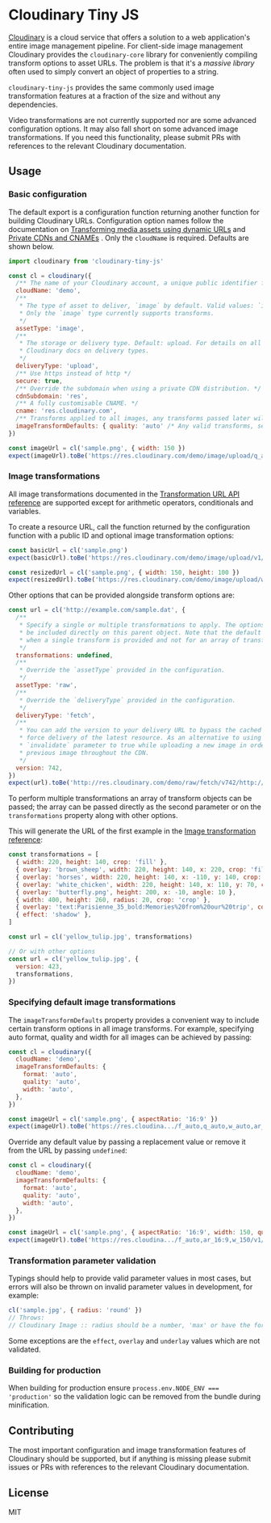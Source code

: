 # Cloudinary Tiny JS

[Cloudinary](http://cloudinary.com/) is a cloud service that offers a solution to a web application's entire image
management pipeline. For client-side image management Cloudinary provides the `cloudinary-core` library for conveniently
compiling transform options to asset URLs. The problem is that it's a _massive library_ often used to simply convert an
object of properties to a string.

`cloudinary-tiny-js` provides the same commonly used image transformation features at a fraction of the size and without
any dependencies.

Video transformations are not currently supported nor are some advanced configuration options. It 
may also fall short on some advanced image transformations. If you need this functionality, please 
submit PRs with references to the relevant Cloudinary documentation.

## Usage

### Basic configuration

The default export is a configuration function returning another function for building Cloudinary 
URLs. Configuration option names follow the documentation on
[Transforming media assets using dynamic URLs](https://cloudinary.com/documentation/image_transformations#transforming_media_assets_using_dynamic_urls)
and [Private CDNs and CNAMEs](https://cloudinary.com/documentation/advanced_url_delivery_options#private_cdns_and_cnames)
. Only the `cloudName` is required. Defaults are shown below.

```javascript
import cloudinary from 'cloudinary-tiny-js'

const cl = cloudinary({
  /** The name of your Cloudinary account, a unique public identifier for URL building and API access. */
  cloudName: 'demo',
  /**
   * The type of asset to deliver, `image` by default. Valid values: `image`, `raw`, or `video`.
   * Only the `image` type currently supports transforms.
   */
  assetType: 'image',
  /**
   * The storage or delivery type. Default: upload. For details on all possible types, see the
   * Cloudinary docs on delivery types.
   */
  deliveryType: 'upload',
  /** Use https instead of http */
  secure: true,
  /** Override the subdomain when using a private CDN distribution. */
  cdnSubdomain: 'res',
  /** A fully customisable CNAME. */
  cname: 'res.cloudinary.com',
  /** Transforms applied to all images, any transforms passed later will extend these defaults. */
  imageTransformDefaults: { quality: 'auto' /* Any valid transforms, see below */ },
})

const imageUrl = cl('sample.png', { width: 150 })
expect(imageUrl).toBe('https://res.cloudinary.com/demo/image/upload/q_auto,w_150/sample.png')
```

### Image transformations

All image transformations documented in the
[Transformation URL API reference](https://cloudinary.com/documentation/transformation_reference)
are supported except for arithmetic operators, conditionals and variables.

To create a resource URL, call the function returned by the configuration function with a public ID and optional image
transformation options:

```javascript
const basicUrl = cl('sample.png')
expect(basicUrl).toBe('https://res.cloudinary.com/demo/image/upload/v1/sample.png')

const resizedUrl = cl('sample.png', { width: 150, height: 100 })
expect(resizedUrl).toBe('https://res.cloudinary.com/demo/image/upload/w_150,h_100/v1/sample.png')
```

Other options that can be provided alongside transform options are:

```javascript
const url = cl('http://example.com/sample.dat', {
  /**
   * Specify a single or multiple transformations to apply. The options of a single transform can also
   * be included directly on this parent object. Note that the default transforms are only applied
   * when a single transform is provided and not for an array of transforms.
   */
  transformations: undefined,
  /**
   * Override the `assetType` provided in the configuration.
   */
  assetType: 'raw',
  /**
   * Override the `deliveryType` provided in the configuration.
   */
  deliveryType: 'fetch',
  /**
   * You can add the version to your delivery URL to bypass the cached version on the CDN and
   * force delivery of the latest resource. As an alternative to using versions, you can set the
   * `invalidate` parameter to true while uploading a new image in order to invalidate the
   * previous image throughout the CDN.
   */
  version: 742,
})
expect(url).toBe('http://res.cloudinary.com/demo/raw/fetch/v742/http://example.com/sample.dat')
```

To perform multiple transformations an array of transform objects can be passed; the array can be passed directly as the
second parameter or on the `transformations` property along with other options.

This will generate the URL of the first example in the
[Image transformation reference](http://cloudinary.com/documentation/image_transformation_reference):

```javascript
const transformations = [
  { width: 220, height: 140, crop: 'fill' },
  { overlay: 'brown_sheep', width: 220, height: 140, x: 220, crop: 'fill' },
  { overlay: 'horses', width: 220, height: 140, x: -110, y: 140, crop: 'fill' },
  { overlay: 'white_chicken', width: 220, height: 140, x: 110, y: 70, crop: 'fill' },
  { overlay: 'butterfly.png', height: 200, x: -10, angle: 10 },
  { width: 400, height: 260, radius: 20, crop: 'crop' },
  { overlay: 'text:Parisienne_35_bold:Memories%20from%20our%20trip', color: '#990C47', y: 155 },
  { effect: 'shadow' },
]

const url = cl('yellow_tulip.jpg', transformations)

// Or with other options
const url = cl('yellow_tulip.jpg', {
  version: 423,
  transformations,
})
```

### Specifying default image transformations

The `imageTransformDefaults` property provides a convenient way to include certain transform options in all image
transforms. For example, specifying auto format, quality and width for all images can be achieved by passing:

```javascript
const cl = cloudinary({
  cloudName: 'demo',
  imageTransformDefaults: {
    format: 'auto',
    quality: 'auto',
    width: 'auto',
  },
})

const imageUrl = cl('sample.png', { aspectRatio: '16:9' })
expect(imageUrl).toBe('https://res.cloudina.../f_auto,q_auto,w_auto,ar_16:9/v1/sample.png')
```

Override any default value by passing a replacement value or remove it from the URL by passing `undefined`:

```javascript
const cl = cloudinary({
  cloudName: 'demo',
  imageTransformDefaults: {
    format: 'auto',
    quality: 'auto',
    width: 'auto',
  },
})

const imageUrl = cl('sample.png', { aspectRatio: '16:9', width: 150, quality: undefined })
expect(imageUrl).toBe('https://res.cloudina.../f_auto,ar_16:9,w_150/v1/sample.png')
```

### Transformation parameter validation

Typings should help to provide valid parameter values in most cases, but errors will also be thrown on invalid parameter
values in development, for example:

```javascript
cl('sample.jpg', { radius: 'round' })
// Throws:
// Cloudinary Image :: radius should be a number, 'max' or have the form x[:y[:z[:u]]], received: 'round'
```

Some exceptions are the `effect`, `overlay` and `underlay` values which are not validated.

### Building for production

When building for production ensure `process.env.NODE_ENV === 'production'` so the validation logic can be removed from
the bundle during minification.

## Contributing

The most important configuration and image transformation features of Cloudinary should be supported, but if anything is
missing please submit issues or PRs with references to the relevant Cloudinary documentation.

## License

MIT
